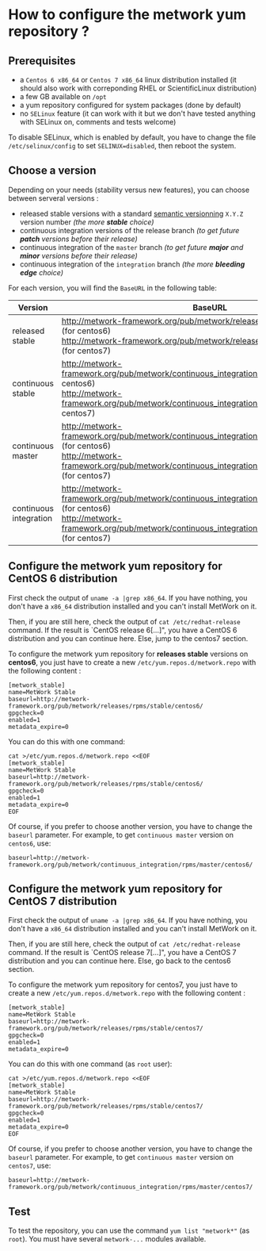 # How to configure the metwork yum repository ?

[//]: # (automatically generated from https://github.com/metwork-framework/resources/blob/master/cookiecutter/_%7B%7Bcookiecutter.repo%7D%7D/.metwork-framework/configure_metwork_repo.md)

## Prerequisites

- a `Centos 6 x86_64` or `Centos 7 x86_64` linux distribution installed (it should also work with correponding RHEL or ScientificLinux distribution)
- a few GB available on `/opt` 
- a yum repository configured for system packages (done by default)
- no `SELinux` feature (it can work with it but we don't have tested anything with SELinux on, comments and tests welcome)

To disable SELinux, which is enabled by default, you have to change the file `/etc/selinux/config` to set `SELINUX=disabled`, then
reboot the system.

## Choose a version

Depending on your needs (stability versus new features), you can choose between serveral versions :

- released stable versions with a standard [semantic versionning](https://semver.org/) `X.Y.Z` version number *(the more **stable** choice)*
- continuous integration versions of the release branch *(to get future **patch** versions before their release)*
- continuous integration of the `master` branch *(to get future **major** and **minor** versions before their release)*
- continuous integration of the `integration` branch *(the more **bleeding edge** choice)*

For each version, you will find the `BaseURL` in the following table:

Version | BaseURL
------- | -------
released stable | http://metwork-framework.org/pub/metwork/releases/rpms/stable/centos6/ (for centos6)<br/>http://metwork-framework.org/pub/metwork/releases/rpms/stable/centos7/ (for centos7)
continuous stable | http://metwork-framework.org/pub/metwork/continuous_integration/rpms/stable/centos6/ (for centos6)<br/>http://metwork-framework.org/pub/metwork/continuous_integration/rpms/stable/centos7/ (for centos7)
continuous master | http://metwork-framework.org/pub/metwork/continuous_integration/rpms/master/centos6/ (for centos6)<br/>http://metwork-framework.org/pub/metwork/continuous_integration/rpms/master/centos7/ (for centos7)
continuous integration | http://metwork-framework.org/pub/metwork/continuous_integration/rpms/integration/centos6/ (for centos6)<br/>http://metwork-framework.org/pub/metwork/continuous_integration/rpms/integration/centos7/ (for centos7)

## Configure the metwork yum repository for CentOS 6 distribution

First check the output of `uname -a |grep x86_64`. If you have nothing, you don't have a `x86_64` distribution installed and you can't 
install MetWork on it.

Then, if you are still here, check the output of `cat /etc/redhat-release` command. If the result is `CentOS release 6[...]", 
you have a CentOS 6 distribution and you can continue here. Else, jump to the centos7 section.

To configure the metwork yum repository for **releases stable** versions on **centos6**, you just have to create a new `/etc/yum.repos.d/metwork.repo` with the following 
content :

```
[metwork_stable]
name=MetWork Stable
baseurl=http://metwork-framework.org/pub/metwork/releases/rpms/stable/centos6/
gpgcheck=0
enabled=1
metadata_expire=0
```

You can do this with one command:

```
cat >/etc/yum.repos.d/metwork.repo <<EOF
[metwork_stable]
name=MetWork Stable
baseurl=http://metwork-framework.org/pub/metwork/releases/rpms/stable/centos6/
gpgcheck=0
enabled=1
metadata_expire=0
EOF
```

Of course, if you prefer to choose another version, you have to change the `baseurl` parameter. For example, to get `continuous master` version on `centos6`, use:

`baseurl=http://metwork-framework.org/pub/metwork/continuous_integration/rpms/master/centos6/`

## Configure the metwork yum repository for CentOS 7 distribution

First check the output of `uname -a |grep x86_64`. If you have nothing, you don't have a `x86_64` distribution installed and you can't 
install MetWork on it.

Then, if you are still here, check the output of `cat /etc/redhat-release` command. If the result is `CentOS release 7[...]", 
you have a CentOS 7 distribution and you can continue here. Else, go back to the centos6 section.

To configure the metwork yum repository for centos7, you just have to create a new `/etc/yum.repos.d/metwork.repo` with the following 
content :

```
[metwork_stable]
name=MetWork Stable
baseurl=http://metwork-framework.org/pub/metwork/releases/rpms/stable/centos7/
gpgcheck=0
enabled=1
metadata_expire=0
```

You can do this with one command (as `root` user):

```
cat >/etc/yum.repos.d/metwork.repo <<EOF
[metwork_stable]
name=MetWork Stable
baseurl=http://metwork-framework.org/pub/metwork/releases/rpms/stable/centos7/
gpgcheck=0
enabled=1
metadata_expire=0
EOF
```

Of course, if you prefer to choose another version, you have to change the `baseurl` parameter. For example, to get `continuous master` version on `centos7`, use:

`baseurl=http://metwork-framework.org/pub/metwork/continuous_integration/rpms/master/centos7/`

## Test

To test the repository, you can use the command `yum list "metwork*"` (as `root`). You must have several `metwork-...` modules available.

